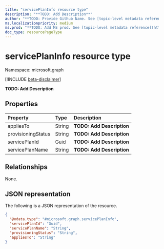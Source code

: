 ```yaml
---
title: "servicePlanInfo resource type"
description: "**TODO: Add Description**"
author: "**TODO: Provide Github Name. See [topic-level metadata reference](https://msgo.azurewebsites.net/add/document/guidelines/metadata.html#topic-level-metadata)**"
ms.localizationpriority: medium
ms.prod: "**TODO: Add MS prod. See [topic-level metadata reference](https://msgo.azurewebsites.net/add/document/guidelines/metadata.html#topic-level-metadata)**"
doc_type: resourcePageType
---
```


# servicePlanInfo resource type

Namespace: microsoft.graph

[!INCLUDE [beta-disclaimer](../../includes/beta-disclaimer.md)]

**TODO: Add Description**

## Properties
|Property|Type|Description|
|:---|:---|:---|
|appliesTo|String|**TODO: Add Description**|
|provisioningStatus|String|**TODO: Add Description**|
|servicePlanId|Guid|**TODO: Add Description**|
|servicePlanName|String|**TODO: Add Description**|

## Relationships
None.

## JSON representation
The following is a JSON representation of the resource.
<!-- {
  "blockType": "resource",
  "@odata.type": "microsoft.graph.servicePlanInfo"
}
-->
``` json
{
  "@odata.type": "#microsoft.graph.servicePlanInfo",
  "servicePlanId": "Guid",
  "servicePlanName": "String",
  "provisioningStatus": "String",
  "appliesTo": "String"
}
```


